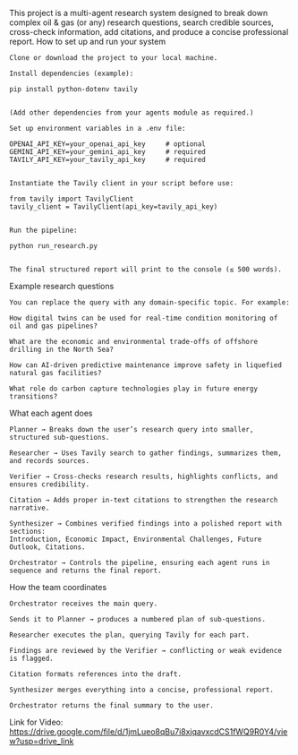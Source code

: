 This project is a multi-agent research system designed to break down complex oil & gas (or any) research questions, search credible sources, cross-check information, add citations, and produce a concise professional report.
How to set up and run your system

    Clone or download the project to your local machine.

    Install dependencies (example):

    pip install python-dotenv tavily


    (Add other dependencies from your agents module as required.)

    Set up environment variables in a .env file:

    OPENAI_API_KEY=your_openai_api_key     # optional
    GEMINI_API_KEY=your_gemini_api_key     # required
    TAVILY_API_KEY=your_tavily_api_key     # required


    Instantiate the Tavily client in your script before use:

    from tavily import TavilyClient
    tavily_client = TavilyClient(api_key=tavily_api_key)


    Run the pipeline:

    python run_research.py


    The final structured report will print to the console (≤ 500 words).

Example research questions

    You can replace the query with any domain-specific topic. For example:

    How digital twins can be used for real-time condition monitoring of oil and gas pipelines?

    What are the economic and environmental trade-offs of offshore drilling in the North Sea?

    How can AI-driven predictive maintenance improve safety in liquefied natural gas facilities?

    What role do carbon capture technologies play in future energy transitions?

What each agent does

    Planner → Breaks down the user’s research query into smaller, structured sub-questions.

    Researcher → Uses Tavily search to gather findings, summarizes them, and records sources.

    Verifier → Cross-checks research results, highlights conflicts, and ensures credibility.

    Citation → Adds proper in-text citations to strengthen the research narrative.

    Synthesizer → Combines verified findings into a polished report with sections:
    Introduction, Economic Impact, Environmental Challenges, Future Outlook, Citations.

    Orchestrator → Controls the pipeline, ensuring each agent runs in sequence and returns the final report.

How the team coordinates

    Orchestrator receives the main query.

    Sends it to Planner → produces a numbered plan of sub-questions.

    Researcher executes the plan, querying Tavily for each part.

    Findings are reviewed by the Verifier → conflicting or weak evidence is flagged.

    Citation formats references into the draft.

    Synthesizer merges everything into a concise, professional report.

    Orchestrator returns the final summary to the user.
Link for Video:
https://drive.google.com/file/d/1jmLueo8qBu7i8xjqavxcdCS1fWQ9R0Y4/view?usp=drive_link